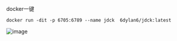 docker一键
```
docker run -dit -p 6705:6789 --name jdck  6dylan6/jdck:latest
```

![image](https://s1.ax1x.com/2022/03/09/bRabXn.png)